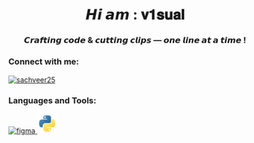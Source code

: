<h1 align="center">𝙃𝙞 𝙖𝙢 : 𝐯𝟏𝐬𝐮𝐚𝐥</h1>
<h3 align="center">𝘾𝙧𝙖𝙛𝙩𝙞𝙣𝙜 𝙘𝙤𝙙𝙚 & 𝙘𝙪𝙩𝙩𝙞𝙣𝙜 𝙘𝙡𝙞𝙥𝙨 — 𝙤𝙣𝙚 𝙡𝙞𝙣𝙚 𝙖𝙩 𝙖 𝙩𝙞𝙢𝙚 !</h3>


<h3 align="left">Connect with me:</h3>
<p align="left">
<a href="https://www.instagram.com/sachveer25/?utm_source=ig_web_button_share_sheet" target="blank"><img align="center" src="https://raw.githubusercontent.com/rahuldkjain/github-profile-readme-generator/master/src/images/icons/Social/instagram.svg" alt="sachveer25" height="30" width="40" /></a>
</p>

<h3 align="left">Languages and Tools:</h3>
<p align="left"> <a href="https://www.figma.com/" target="_blank" rel="noreferrer"> <img src="https://www.vectorlogo.zone/logos/figma/figma-icon.svg" alt="figma" width="40" height="40"/> </a> <a href="https://www.python.org" target="_blank" rel="noreferrer"> <img src="https://raw.githubusercontent.com/devicons/devicon/master/icons/python/python-original.svg" alt="python" width="40" height="40"/> </a> </p>

